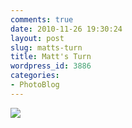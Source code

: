```yaml
---
comments: true
date: 2010-11-26 19:30:24
layout: post
slug: matts-turn
title: Matt's Turn
wordpress_id: 3886
categories:
- PhotoBlog
---
```


![](http://ryanfitzer.com/main/wp-content/uploads/2010/11/photo10-950x709.jpg)
